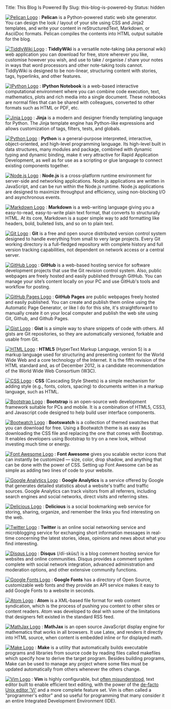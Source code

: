 Title: This Blog Is Powered By
Slug: this-blog-is-powered-by
Status: hidden

[![Pelican Logo](/images/logos/thumbnail/pelican_logo.png)](http://blog.getpelican.com/)
:   **Pelican** is a Python-powered static web site generator. You can design the look / layout of your site using CSS and Jinja2 templates, and write your content in reStructuredText, Markdown, or AsciiDoc formats.  Pelican compiles the contents into HTML output suitable for the blog.

[![TiddlyWiki Logo](/images/logos/thumbnail/tiddlywiki_logo.png)](http://tiddlywiki.com/)
:   **TiddlyWiki** is a versatile note-taking (aka personal wiki) web application you can download for free, store wherever you like, customise however you wish, and use to take / organise / share your notes in ways that word processors and other note-taking tools cannot. TiddlyWiki is designed to be non-linear, structuring content with stories, tags, hyperlinks, and other features.

[![IPython Logo](/images/logos/thumbnail/ipython_notebook_logo.png)](http://ipython.org/notebook.html)
:   **IPython Notebook** is a web-based interactive computational environment where you can combine code execution, text, mathematics, plots and rich media into a single document. These notebooks are normal files that can be shared with colleagues, converted to other formats such as HTML or PDF, etc.

[![Jinja Logo](/images/logos/thumbnail/jinja_logo.png)](http://jinja.pocoo.org/)
:   **Jinja** is a modern and designer friendly templating language for Python. The Jinja  template engine has Python-like expressions and allows customization of tags, filters, tests, and globals.

[![Python Logo](/images/logos/thumbnail/python_logo.jpg)](http://ipython.org/)
:   **Python** is a general-purpose interpreted, interactive, object-oriented, and high-level programming language.  Its high-level built in data structures, many modules and package, combined with dynamic typing and dynamic binding, make it very attractive for Rapid Application Development, as well as for use as a scripting or glue language to connect existing components together.

[![Node.js Logo](/images/logos/thumbnail/nodejs_logo.jpg)](http://nodejs.org/)
:   **Node.js** is a cross-platform runtime environment for server-side and networking applications. Node.js applications are written in JavaScript, and can be run within the Node.js runtime.  Node.js applications are designed to maximize throughput and efficiency, using non-blocking I/O and asynchronous events.

[![Markdown Logo](/images/logos/thumbnail/markdown_logo_white.png)](http://daringfireball.net/projects/markdown/)
:   **Markdown** is a web-writing language giving you a easy-to-read, easy-to-write plain text format, that converts to structurally HTML.  At its core, Markdown is a super simple way to add formatting like headers, bold, bulleted lists, and so on to plain text.

[![Git Logo](/images/logos/thumbnail/git_logo.jpg)](http://git-scm.com/)
:   **Git** is a free and open source distributed version control system designed to handle everything from small to very large projects.  Every Git working directory is a full-fledged repository with complete history and full version tracking capabilities, not dependent on network access or a central server.

[![GitHub Logo](/images/logos/thumbnail/github_logo.png)](https://github.com/)
:   **GitHub** is a web-based hosting service for software development projects that use the Git revision control system. Also, public webpages are freely hosted and easily published through GitHub. You can manage your site’s content locally on your PC and use GitHub's tools and workflow for posting.

[![GitHub Pages Logo](/images/logos/thumbnail/github_pages_logo.jpg)](https://pages.github.com/)
:   **GitHub Pages** are public webpages freely hosted and easily published. You can create and publish them online using the Automatic Page Generator, or like I do for this site, it's straightforward to manually create it on your local computer and publish the web site using Git, Github, and Github Pages.

[![Gist Logo](/images/logos/thumbnail/gist_logo.jpg)](https://github.com/signup/free?return_to=gist)
:   **Gist** is a simple way to share snippets of code with others. All gists are Git repositories, so they are automatically versioned, forkable and usable from Git.

[![HTML Logo](/images/logos/thumbnail/html5_logo.png)](http://www.w3.org/html/)
:   **HTML5** (HyperText Markup Language, version 5) is a markup language used for structuring and presenting content for the World Wide Web and a core technology of the Internet. It is the fifth revision of the HTML standard and, as of December 2012, is a candidate recommendation of the World Wide Web Consortium (W3C).

[![CSS Logo](/images/logos/thumbnail/css_logo.jpg)](http://www.w3.org/Style/CSS/)
:   **CSS** (Cascading Style Sheets) is a simple mechanism for adding style (e.g., fonts, colors, spacing) to documents written in a markup language, such as HTML.

[![Bootstrap Logo](/images/logos/thumbnail/bootstrap_logo.png)](http://getbootstrap.com/)
:   **Bootstrap** is an open-source web development framework suitable for PCs and mobile. It is a combination of HTML5, CSS3, and Javascript code designed to help build user interface components.

[![Bootwatch Logo](/images/logos/thumbnail/bootwatch_logo.jpg)](http://bootswatch.com/)
:   **Bootswatch** is a collection of themed swatches that you can download for free. Using a Bootwatch theme is as easy as downloading the CSS file and replacing the one that comes with Bootstrap. It enables developers using Bootstrap to try on a new look, without investing much time or energy.

[![Font Awesome Logo](/images/logos/thumbnail/font_awesome_logo.png)](http://fortawesome.github.io/Font-Awesome/)
:   **Font Awesome** gives you scalable vector icons that can instantly be customized — size, color, drop shadow, and anything that can be done with the power of CSS. Setting up Font Awesome can be as simple as adding two lines of code to your website.

[![Google Analytics Logo](/images/logos/thumbnail/google_analytics_logo.png)](http://www.google.com/analytics/)
:   **Google Analytics** is a service offered by Google that generates detailed statistics about a website's traffic and traffic sources. Google Analytics can track visitors from all referrers, including search engines and social networks, direct visits and referring sites.

[![Delicious Logo](/images/logos/thumbnail/delicious_logo.png)](https://delicious.com/)
:   **Delicious** is a social bookmarking web service for storing, sharing, organize, and remember the links you find interesting on the web.

[![Twitter Logo](/images/logos/thumbnail/twitter_logo.jpg)](https://twitter.com/)
:   **Twitter** is an online social networking service and microblogging service for exchanging short information messages in real-time concerning the latest stories, ideas, opinions and news about what you find interesting.

[![Disqus Logo](/images/logos/thumbnail/disqus_logo.png)](http://disqus.com/)
:   **Disqus** (/dï-sküs/) is a blog comment hosting service for websites and online communities. Disqus provides a comment system complete with social network integration, advanced administration and moderation options, and other extensive community functions.

[![Google Fonts Logo](/images/logos/thumbnail/google_fonts_logo.jpg)](http://www.google.com/fonts#)
:   **Google Fonts** has a directory of Open Source, customizable web fonts and they provide an API service makes it easy to add Google Fonts to a website in seconds.

[![Atom Logo](/images/logos/thumbnail/atom_logo.png)](http://atomenabled.org/)
:   **Atom** is a XML-based file format for web content syndication, which is the process of pushing you content to other sites or content readers. Atom was developed to deal with some of the limitations that designers felt existed in the standard RSS feed.

[![MathJax Logo](/images/logos/thumbnail/mathjax_logo.jpg)](http://www.mathjax.org/)
:   **MathJax** is an open source JavaScript display engine for mathematics that works in all browsers. It use Latex, and renders it directly into HTML source, when content is embedded inline or for displayed math.

[![Make Logo](/images/logos/thumbnail/make_logo.jpg)](http://web.sarathlakshman.com/Articles/Makefile.pdf)
:   **Make** is a utility that automatically builds executable programs and libraries from source code by reading files called makefiles which specify how to derive the target program. Besides building programs, Make can be used to manage any project where some files must be updated automatically from others whenever the others change.

[![Vim Logo](/images/logos/thumbnail/vim_editor_logo.png)](http://www.vim.org/)
:   **Vim** is highly configurable, but [often misunderstood][02], text editor built to enable efficient text editing, with the power of the [de-facto Unix editor 'Vi'][01] and a more complete feature set. Vim is often called a "programmer's editor" and so useful for programming that many consider it an entire Integrated Development Environment (IDE).



[01]:http://www.slate.com/articles/technology/bitwise/2014/05/oldest_software_rivalry_emacs_and_vi_two_text_editors_used_by_programmers.html
[02]:http://www.viemu.com/a-why-vi-vim.html
